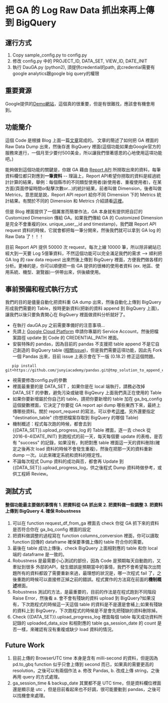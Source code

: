 # 把 GA 的 Log Raw Data 抓出來再上傳到 BigQuery

## 運行方式
1. Copy sample_config.py to config.py
2. 修改 config.py 中的 PROJECT_ID, DATA_SET, VIEW_ID, DATE_INIT
3. 執行 DauGA.py (python2), 須提供credential的path, 此credential需要有google analytics跟google big query的權限


## 重要資源
Google提供的[Demo網站](https://ga-dev-tools.appspot.com/dimensions-metrics-explorer/)，這個真的很重要，但是有很難找，應該會有機會用到。


## 功能簡介
這個 Code 是根據 Blog 上面一篇[文章](http://daynebatten.com/2015/07/raw-data-google-analytics/)寫成的。 
文章的簡述了如何把 GA 裡面的 Raw Data Dump 出來，然後存進 BigQuery 裡面(這個功能如果由Google官方的服務來進行，一個月至少要付500美金，所以讓我們懷著感恩的心地使用這項功能吧。)

能夠做到這個功能的關鍵是，你跟 GA 藉由 [Report API](https://developers.google.com/admin-sdk/reports/v1/reference/) 所撈取出來的資料，每筆資料欄位都只對應到<b>一筆資料</b> -- 理論上，Report API希望你撈取的資料是經過統計計算的結果，舉例：每個縣市的不同類型使用者(新使用者、重複使用者)，在某方面(頁面停留時間or點擊次數or...)的統計結果，前者叫做 Dimension，後者叫做 Metrics，意思就是說，Report API report 給你不同 Dimension 下的 Metrics 統計結果。有關於不同的 Dimension 和 Metrics 介紹請看[這裡](https://developers.google.com/analytics/devguides/reporting/core/dimsmets)。

但是 Blog 裡面提供了一個厲害而簡單作法，GA 本身就有提供把自訂的 Customized Dimension 傳給 GA。如果我們傳給 GA 的 Customized Dimension 是完全不會重複的(ex. unique_user__id and timestamp)，我們跟 Report API request 資料的時候，它就會都把每一筆分開來，然後我們就可以拿到 GA log 的 Raw Data 了！！！

目前 Report API 提供 50000 次 request，每次上線 10000 筆，所以除非網站已經大到一天要 Log 5億筆資料，不然這個功能可以完全滿足我們的需求 --> 順利把 GA log 的 raw data request 出來然後上傳到 BigQuery 裡面，方便我們做各樣的分析。更棒的是，你可以順便把一些 GA 提供的很棒的使用者資料 (ex. 地區、使用系統、機型、瀏覽器)一併帶出來，供後續使用。


## 事前預備和程式執行方式
我們的目的是儘量自動化把資料重 GA dump 出來，然後自動化上傳到 BigQuery 形成我們需要的 Table，按時更新資料(把新的資料 append 到 BigQuery 上面)，讓我們以後只要負責開心在 BigQuery 裡面做資料分析就好了。


- 在執行 dauGA.py 之前需要準備好的注意事項...
- 先請上 [Google Cloud Platform](https://console.cloud.google.com/iam-admin/serviceaccounts/project) 申請你專屬的 Service Account，然後把檔案路徑 update 到 Code 的 CREDENTIAL_PATH 裡面。
- 安裝特殊的 pandas，因為目前的 pandas 不支援把 table append 不是它自己創造的 BigQuery table ([相關issue](https://github.com/pydata/pandas/issues/13086))，但是我們需要這項功能，因此先 Fork 一個 Pandas 出來，目前 issue 上表示會在下一版 (0.18.2) 修正這個問題。

```
   pip install git+https://github.com/junyiacademy/pandas.git@tmp_solution_to_append_existed_bq_table
```

- 視需要修改config.py的參數
- 裡面最重要的是 DATA_SET ，如果你是在 local 端執行，請務必改掉 DATA_SET 的參數，避免污染或破壞 BigQeury 上面我們真正在使用的 Table
- 如果你要新增屬於你自己的 table，請把你要新增的 table 加在 ga\_bq\_config 這個變數裡面，它決定了你要從 GA report api dump 哪些東西下來，最終上傳哪些資料。關於 report\_request 的寫法，可以參考[這裡](https://developers.google.com/analytics/devguides/reporting/core/v4/rest/v4/reports/batchGet)。另外還要指定 "destination\_table" (你想把檔案存取到 BigQuery 的哪個 Table)
- 機制概述：程式每次跑的時候，都會去到 {{DATA\_SET}}.upload\_progress\_log 的 Table 裡面，逐一去 check 從 2016-6-4(DATE_INIT) 到跑程式的前一天，每天每個要 update 的表格，是否有 "success" 的記錄，如果沒有，則把對應 table 裡面這一天的資料刪除(確定之後再次 load 資料的時候不會發生重複)，然後在把那一天的資料重新 dump 一次。以此來確定系統和資料的穩定性。
- 不論每次程式 Dump 資料的成功與否，都會再 Update 到 {{DATA\_SET}}.upload\_progress\_log，供之後程式 Dump 資料時做參考，或供工程師 Review。

## 測試方式
#### 整個功能最主要做的事情有 1. 把資料從 GA 抓出來 2. 把資料做一些調整 3. 把資料上傳到 BigQuery 4. 確保 Robustness

1. 可以在 function request\_df\_from\_ga 裡面去 check 你從 GA 抓下來的資料是否符合你在 ga\_bq\_config 裡面的設定
2. 把資料做調整的過程寫在 function columns\_conversion 裡面，你可以讀取 function 回傳的 dataframe 確保要準備上傳的 table 符合你的需要。
3. 最後在 table 成功上傳後，check BigQuery 上面相對應的 table 和你 local 端的 dataframe 是一致的。
4. Robustness 是最需要小心測試的部份，因為 Code 是預期每天自動跑的，又牽扯到很多 外部的API，發生錯誤是預期當中的事情，我們不會希望每次出問題所有的資料都毀了需要重新來過，最理想的狀況是，哪一次程式 fail 了，之後重跑的時候可以直接修正掉之前的錯誤。程式實作的方法寫在前面的<b>機制概述</b>裡面。
5. Robustness 測試的方法，是最重要的，目前的作法是在程式跑到不同階段 Raise Error，然後看 a. 會不會有殘缺的資料 upload 到 BigQuery?如果沒有，下次跑程式的時候這一天這個 table 的資料是不是還是會補上;如果有殘缺的資料上到 BigQuery，下次跑程式的時候是不是會先把殘缺的資料刪除掉。
6. Check {{DATA\_SET}}.upload\_progress\_log 裡面每個 table 每天成功資料所記錄的 uploaded_data_size 和相對應的 table ga_session_date 的 count 是否一樣，來確認有沒有重複或缺少 load 資料的情況。 

## Future Work

1. 目前上傳的 BrowserUTC time 本身是含有 milli-second 的資料，但是因為 pd.to_gbq function 似乎只會上傳到 second 而已，如果真的需要更高的 resolution，之後可以有兩個作法 a. 修改 Pandas, b. 改成上傳 string，之後再用 query 的方式處理。
2. ga_session_time & backup_date 其實都不是 UTC time，但是資料欄位裡面還是顯示是 utc ，但是目前看起來也不好調，很可能要動到 pandas，之後可以找機會來處理。 
